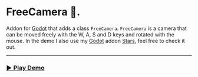 # FreeCamera 🎥.

Addon for [Godot](https://godotengine.org) that adds a class `FreeCamera`. `FreeCamera` is a camera that can be moved freely with the W, A, S and D keys and rotated with the mouse. In the demo I also use my [Godot](https://godotengine.org) addon [Stars](https://github.com/divin/Stars), feel free to check it out.

---

### [▶️ Play Demo](https://divin.work/stars-demo/)
